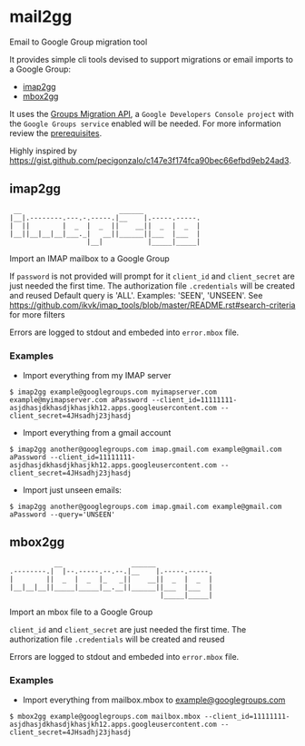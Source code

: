 # mail2gg

Email to Google Group migration tool

It provides simple cli tools devised to support migrations or email imports to a Google Group:

- [imap2gg](#imap2gg)
- [mbox2gg](#mbox2gg)

It uses the [Groups Migration API](https://developers.google.com/admin-sdk/groups-migration/index), a `Google Developers Console project` with the `Google Groups service` enabled will be needed. For more information review the [prerequisites](https://developers.google.com/admin-sdk/groups-migration/v1/guides/prerequisites).

Highly inspired by https://gist.github.com/pecigonzalo/c147e3f174fca90bec66efbd9eb24ad3.

## imap2gg

```
 __                        ______
|__|.--------.---.-.-----.|__    |.-----.-----.
|  ||        |  _  |  _  ||    __||  _  |  _  |
|__||__|__|__|___._|   __||______||___  |___  |
                   |__|           |_____|_____|
```

Import an IMAP mailbox to a Google Group

If `password` is not provided will prompt for it
`client_id` and `client_secret` are just needed the first time. The authorization file `.credentials` will be created and reused
Default query is 'ALL'. Examples: 'SEEN', 'UNSEEN'. See https://github.com/ikvk/imap_tools/blob/master/README.rst#search-criteria for more filters

Errors are logged to stdout and embeded into `error.mbox` file.

### Examples

- Import everything from my IMAP server

```
$ imap2gg example@googlegroups.com myimapserver.com example@myimapserver.com aPassword --client_id=11111111-asjdhasjdkhasdjkhasjkh12.apps.googleusercontent.com --client_secret=4JHsadhj23jhasdj
```

- Import everything from a gmail account

```
$ imap2gg another@googlegroups.com imap.gmail.com example@gmail.com aPassword --client_id=11111111-asjdhasjdkhasdjkhasjkh12.apps.googleusercontent.com --client_secret=4JHsadhj23jhasdj
```

- Import just unseen emails:

```
$ imap2gg another@googlegroups.com imap.gmail.com example@gmail.com aPassword --query='UNSEEN'
```

## mbox2gg

```
           __                 ______
.--------.|  |--.-----.--.--.|__    |.-----.-----.
|        ||  _  |  _  |_   _||    __||  _  |  _  |
|__|__|__||_____|_____|__.__||______||___  |___  |
                                     |_____|_____|
```

Import an mbox file to a Google Group

`client_id` and `client_secret` are just needed the first time. The authorization file `.credentials` will be created and reused

Errors are logged to stdout and embeded into `error.mbox` file.

### Examples

- Import everything from mailbox.mbox to example@googlegroups.com

```
$ mbox2gg example@googlegroups.com mailbox.mbox --client_id=11111111-asjdhasjdkhasdjkhasjkh12.apps.googleusercontent.com --client_secret=4JHsadhj23jhasdj
```
